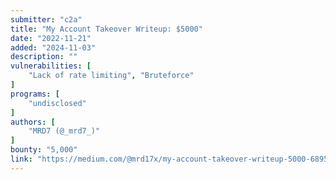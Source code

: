 ```yaml
---
submitter: "c2a"
title: "My Account Takeover Writeup: $5000"
date: "2022-11-21"
added: "2024-11-03"
description: ""
vulnerabilities: [
    "Lack of rate limiting", "Bruteforce"
]
programs: [
    "undisclosed"
]
authors: [
    "MRD7 (@_mrd7_)"
]
bounty: "5,000"
link: "https://medium.com/@mrd17x/my-account-takeover-writeup-5000-6895492aa549"
---
```




